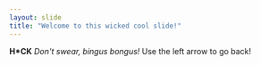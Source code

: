 ```yaml
---
layout: slide
title: "Welcome to this wicked cool slide!"
---
```

<strong>H*CK</strong>
<em>Don't swear, bingus bongus!</em>
Use the left arrow to go back!
